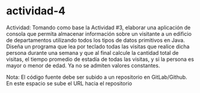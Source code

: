 # actividad-4
Actividad: Tomando como base la Actividad #3, elaborar una aplicación de consola que permita almacenar información sobre un visitante a un edificio de departamentos utilizando todos los tipos de datos primitivos en Java. Diseña un programa que lea por teclado todas las visitas que realice dicha persona durante una semana y que al final calcule la cantidad total de visitas, el tiempo promedio de estadía de todas las visitas, y si la persona es mayor o menor de edad. Ya no se admiten valores constantes.

Nota: El código fuente debe ser subido a un repositorio en GitLab/Github. En este espacio se sube el URL hacia el repositorio
